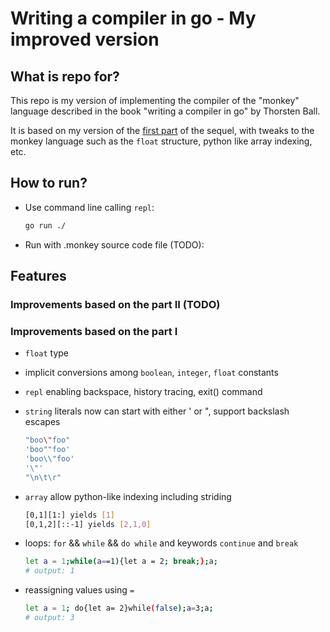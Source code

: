# Writing a compiler in go - My improved version

## What is repo for?

This repo is my version of implementing the compiler of the "monkey" language described in the book "writing a compiler in go" by Thorsten Ball.

It is based on my version of the [first part](https://github.com/XyLearningProgramming/my_writing_an_interpreter_in_go_playground) of the sequel, with tweaks to the monkey language such as the `float` structure, python like array indexing, etc.

## How to run?

- Use command line calling `repl`:

    ```bash
    go run ./
    ```

- Run with .monkey source code file (TODO):

## Features

### Improvements based on the part II (TODO)

### Improvements based on the part I

- `float` type
- implicit conversions among `boolean`, `integer`, `float` constants
- `repl` enabling backspace, history tracing, exit() command
- `string` literals now can start with either ' or ", support backslash escapes

    ```bash
    "boo\"foo"
    'boo""foo'
    'boo\\"foo'
    '\"'
    "\n\t\r"
    ```

- `array` allow python-like indexing including striding

    ```bash
    [0,1][1:] yields [1]
    [0,1,2][::-1] yields [2,1,0]
    ```

- loops: `for` && `while` && `do while` and keywords `continue` and `break`

    ```bash
    let a = 1;while(a==1){let a = 2; break;};a; 
    # output: 1
    ```

- reassigning values using `=`

    ```bash
    let a = 1; do{let a= 2}while(false);a=3;a;
    # output: 3
    ```
